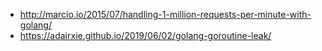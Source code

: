 - http://marcio.io/2015/07/handling-1-million-requests-per-minute-with-golang/
- https://adairxie.github.io/2019/06/02/golang-goroutine-leak/

